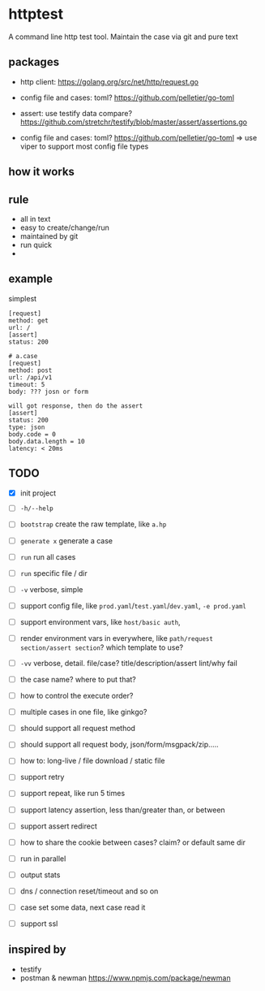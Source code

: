 # httptest
A command line http test tool. Maintain the case via git and pure text

## packages

- http client: https://golang.org/src/net/http/request.go
- config file and cases: toml? https://github.com/pelletier/go-toml
- assert: use testify data compare? https://github.com/stretchr/testify/blob/master/assert/assertions.go


- config file and cases: toml? https://github.com/pelletier/go-toml => use viper to support most config file types

## how it works

## rule

- all in text
- easy to create/change/run
- maintained by git
- run quick
- 

## example

simplest

```
[request]
method: get
url: /
[assert]
status: 200
```

```
# a.case
[request]
method: post
url: /api/v1
timeout: 5
body: ??? josn or form

will got response, then do the assert
[assert]
status: 200
type: json
body.code = 0
body.data.length = 10
latency: < 20ms
```

## TODO

- [x] init project
- [ ] `-h/--help`
- [ ] `bootstrap` create the raw template, like `a.hp`
- [ ] `generate x` generate a case
- [ ] `run` run all cases
- [ ] `run` specific file / dir
- [ ] `-v` verbose, simple
- [ ] support config file, like `prod.yaml`/`test.yaml`/`dev.yaml`, `-e prod.yaml`
- [ ] support environment vars, like `host/basic auth`, 
- [ ] render environment vars in everywhere, like `path/request section/assert section`? which template to use?
- [ ] `-vv` verbose, detail. file/case? title/description/assert lint/why fail
- [ ] the case name? where to put that?
- [ ] how to control the execute order?
- [ ] multiple cases in one file, like ginkgo?
- [ ] should support all request method
- [ ] should support all request body, json/form/msgpack/zip.....
- [ ] how to: long-live / file download / static file
- [ ] support retry
- [ ] support repeat, like run 5 times
- [ ] support latency assertion, less than/greater than, or between
- [ ] support assert redirect
- [ ] how to share the cookie between cases? claim? or default same dir
- [ ] run in parallel
- [ ] output stats
- [ ] dns / connection reset/timeout and so on
- [ ] case set some data, next case read it
- [ ] support ssl


## inspired by

- testify
- postman & newman https://www.npmjs.com/package/newman

